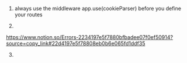 1. always use the middleware app.use(cookieParser) before you define your routes

2.  
https://www.notion.so/Errors-2234197e5f7880bfbadee07f0ef50914?source=copy_link#22d4197e5f78808eb0b6e065fd1ddf35

3. 